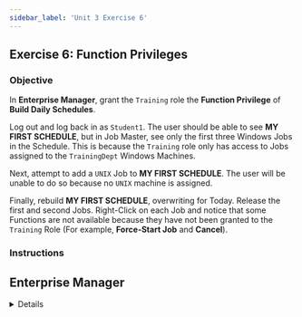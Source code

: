 ```yaml
---
sidebar_label: 'Unit 3 Exercise 6'
---
```


## Exercise 6: Function Privileges

### Objective

In **Enterprise Manager**, grant the ```Training``` role the **Function Privilege** of **Build Daily Schedules**.

Log out and log back in as ```Student1```. The user should be able to see **MY FIRST SCHEDULE**, but in Job Master, see only the first three Windows Jobs in the Schedule. This is because the ```Training``` role only has access to Jobs assigned to the ```TrainingDept``` Windows Machines.

Next, attempt to add a ```UNIX``` Job to **MY FIRST SCHEDULE**. The user will be unable to do so because no ```UNIX``` machine is assigned.

Finally, rebuild **MY FIRST SCHEDULE**, overwriting for Today. Release the first and second Jobs. Right-Click on each Job and notice that some Functions are not available because they have not been granted to the ```Training``` Role (For example, **Force-Start Job** and **Cancel**).

### Instructions

## Enterprise Manager

<details>

:::tip [Walkthrough Video - Unit 3 Exercise 6](../static/videobasic/U3E6.mp4)

:::

1.	Under **Security > Privileges**, Double-Click on **Function Privileges**. 
2.	On the **Select Role** drop-down list select **Training Role**.
    * Notice that all Functions are presented on the **Revoked** list (on the left).
3.	Under the Revoked list, click **Build Daily Schedules** and then click the the green arrow (pointing to the right) to put **Build Daily Schedules** under the **Granted** list.
4.	Close the **Function Privileges** tab.
5.	Open the List or Matrix view and check if **My First Schedule** is completed. If not, cancel any Job that is keeping the Schedule open.
6.	Close the List or Matrix view.
7.	Logout from Enterprise Manager.  Click the Logout button or select Logout from the Enterprise Manager Menu bar.
8.	Click **OK** to confirm you are logging out.
9.	From the OpCon/xps Login screen type **Student1** on the **Username** field and **password1** on the **Password** Field. Click **Login**.
10.	If not expanded, expand the **Administration** topic.
11.	Double-Click the **Job Master** topic.
12.	Try selecting a Schedule from the **Schedule** drop-down list. What happened?
    * Notice that now this user can see **My First Schedule**. 
13.	Select **My First Schedule**.
14.	Click the Job drop-down list.  What do you see?

:::info
Only 3 Windows Jobs. Why? Because the role associated with this user has access only to Jobs assigned to the TrainingDept Windows Machines.
:::

15.	Select a Windows Job. What is the User ID associated with this Job?

:::caution Warning
Do Not Change the User ID
:::

16.	Add a UNIX Job. What happens? Can you select a UNIX machine?
    * You can’t add a UNIX Job because the role is not assigned to any UNIX machine.
    * Click the Cancel button.
17.	Close the **Job Master** tab.
18.	Expand the **Operation** topic (Note: If the Schedule is still In Process, ask the instructor for assistance).
    * Double-Click Schedule Build
    * **Build**, **Overwrite** and **Release My First Schedule**.
19.	Close the **Schedule Build** screen.
20.	Open the **Matrix** Screen by Double-Clicking Matrix under the Operations section of the Navigation Panel.
21.	Make sure today’s date is selected in the Calendar on the top left of the screen and select **My First Schedule** in the Schedule list.
22.	Right-Click **Windows Job 1** and select **Release**. The Job should start to run.
23.	Right-Click **Windows Job 2** and select **Release**.  **Windows Job 2** should move to a **Waiting on Dependency** status.
24.	Right-Click **Windows Job 2** again and notice that the “**Force Start**” is not enabled. 
    * Why?  Because the “**Force-Start Job**” Departmental Function Privilege is not granted to this user’s role.
25.	Right-Click **Windows Job 3** and notice that the “**Cancel**” option is not enabled. 

:::info
Why?  Because the “**Cancel Jobs**” Departmental Function Privilege is not granted to this user’s role.
:::

26.	Under the **Operation** topic, Double-Click **List**
    * Expand the date. What do you see?
    * Expand the Schedule. What do you see?
    * Right-Click one of the Jobs. Are you able to change the status of the Job? Why?
27.	Close the Daily List and the Matrix tabs and then logout from Enterprise Manager. Click **OK** to confirm you are logging out.
28.	From the OpCon/xps Login screen leave both the **Username** and the **Password** fields blank and click **Login**.

</details>